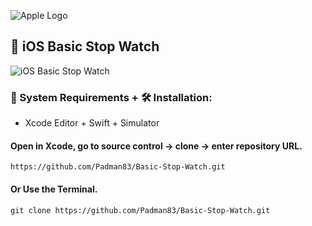 ![Apple Logo](https://user-images.githubusercontent.com/45048950/73131198-bca1e580-4041-11ea-8f8d-ebfd844f0e64.png) 

## 📱 iOS Basic Stop Watch

![iOS Basic Stop Watch](https://user-images.githubusercontent.com/45048950/74952604-74f15c80-543b-11ea-8946-fbcbd8cbde78.gif)

### 🧰 System Requirements + 🛠️ Installation:

* Xcode Editor + Swift + Simulator

#### Open in Xcode, go to source control -> clone -> enter repository URL.

```
https://github.com/Padman83/Basic-Stop-Watch.git
```

#### Or Use the Terminal.

```
git clone https://github.com/Padman83/Basic-Stop-Watch.git
```
